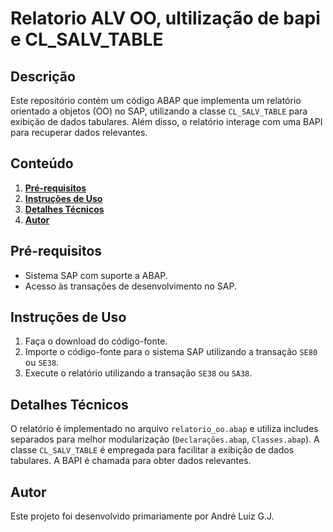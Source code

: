 # Relatorio ALV OO, ultilização de bapi e CL_SALV_TABLE

## Descrição
Este repositório contém um código ABAP que implementa um relatório orientado a objetos (OO) no SAP, utilizando a classe `CL_SALV_TABLE` para exibição de dados tabulares. Além disso, o relatório interage com uma BAPI para recuperar dados relevantes.

## Conteúdo
1. [**Pré-requisitos**](#pré-requisitos)
2. [**Instruções de Uso**](#instruções-de-uso)
3. [**Detalhes Técnicos**](#detalhes-técnicos)
4. [**Autor**](#Autor)



## Pré-requisitos
- Sistema SAP com suporte a ABAP.
- Acesso às transações de desenvolvimento no SAP.

## Instruções de Uso
1. Faça o download do código-fonte.
2. Importe o código-fonte para o sistema SAP utilizando a transação `SE80` ou `SE38`.
3. Execute o relatório utilizando a transação `SE38` ou `SA38`.

## Detalhes Técnicos
O relatório é implementado no arquivo `relatorio_oo.abap` e utiliza includes separados para melhor modularização (`Declarações.abap`, `Classes.abap`). A classe `CL_SALV_TABLE` é empregada para facilitar a exibição de dados tabulares. A BAPI é chamada para obter dados relevantes.

## Autor
Este projeto foi desenvolvido primariamente por André Luiz G.J.
